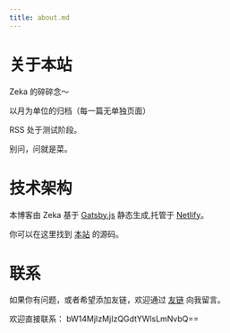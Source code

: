 ```yaml
---
title: about.md
---
```


# 关于本站

Zeka 的碎碎念～

以月为单位的归档（每一篇无单独页面）

RSS 处于测试阶段。

别问，问就是菜。

# 技术架构

本博客由 Zeka 基于 [Gatsby.js](https://www.gatsbyjs.com/) 静态生成,托管于 [Netlify](https://www.netlify.com/)。

你可以在这里找到 [本站](https://github.com/RetiredWorld/zeka-ren) 的源码。

# 联系

如果你有问题，或者希望添加友链，欢迎通过 [友链](https://flag.zeka.cloud/friends) 向我留言。

欢迎直接联系：
bW14MjIzMjIzQGdtYWlsLmNvbQ==
